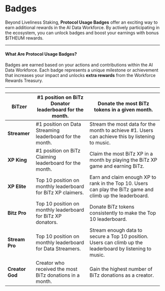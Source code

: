 # Badges

Beyond Liveliness Staking, **Protocol Usage Badges** offer an exciting way to earn additional rewards in the AI Data Workforce. By actively participating in the ecosystem, you can unlock badges and boost your earnings with bonus $ITHEUM rewards.

***

#### **What Are Protocol Usage Badges?**

Badges are earned based on your actions and contributions within the AI Data Workforce. Each badge represents a unique milestone or achievement that increases your impact and unlocks **extra rewards** from the Workforce Rewards Treasury.

***

| **BiTzer**      | #1 position on BiTz Donator leaderboard for the month.       | Donate the most BiTz tokens in a given month.                                                              |
| --------------- | ------------------------------------------------------------ | ---------------------------------------------------------------------------------------------------------- |
| **Streamer**    | #1 position on Data Streaming leaderboard for the month.     | Stream the most data for the month to achieve #1. Users can achieve this by listening to music.            |
| **XP King**     | #1 position on BiTz Claiming leaderboard for the month.      | Claim the most BiTz XP in a month by playing the BiTz XP game and earning BiTz.                            |
| **XP Elite**    | Top 10 position on monthly leaderboard for BiTz XP claimers. | Earn and claim enough XP to rank in the Top 10. Users can play the BiTz game and climb up the leaderboard. |
| **Bitz Pro**    | Top 10 position on monthly leaderboard for BiTz XP donators. | Donate BiTz tokens consistently to make the Top 10 leaderboard.                                            |
| **Stream Pro**  | Top 10 position on monthly leaderboard for Data Streamers.   | Stream enough data to secure a Top 10 position. Users can climb up the leaderboard by listening to music.  |
| **Creator God** | Creator who received the most BiTz donations in a month.     | Gain the highest number of BiTz donations as a creator.                                                    |
